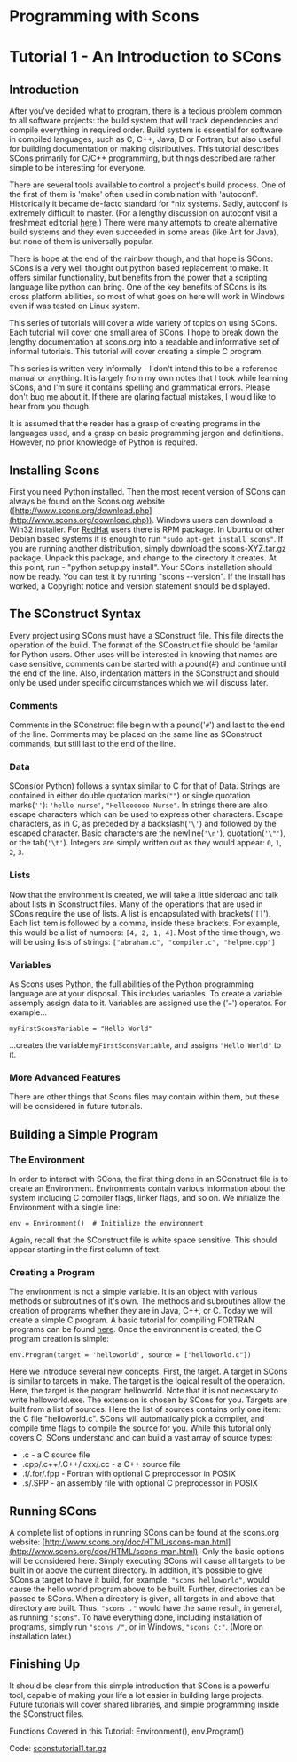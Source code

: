 
# Programming with Scons


# Tutorial 1 - An Introduction to SCons


## Introduction

After you've decided what to program, there is a tedious problem common to all software projects: the build system that will track dependencies and compile everything in required order. Build system is essential for software in compiled languages, such as C, C++, Java, D or Fortran, but also useful for building documentation or making distributives. This tutorial describes SCons primarily for C/C++ programming, but things described are rather simple to be interesting for everyone. 

There are several tools available to control a project's build process. One of the first of them is 'make' often used in combination with 'autoconf'. Historically it became de-facto standard for *nix systems. Sadly, autoconf is extremely difficult to master. (For a lengthy discussion on autoconf visit a freshmeat editorial [here](http://freshmeat.net/articles/view/889/).) There were many attempts to create alternative build systems and they even succeeded in some areas (like Ant for Java), but none of them is universally popular. 

There is hope at the end of the rainbow though, and that hope is SCons. SCons is a very well thought out python based replacement to make. It offers similar functionality, but benefits from the power that a scripting language like python can bring. One of the key benefits of SCons is its cross platform abilities, so most of what goes on here will work in Windows even if was tested on Linux system. 

This series of tutorials will cover a wide variety of topics on using SCons. Each tutorial will cover one small area of SCons. I hope to break down the lengthy documentation at scons.org into a readable and informative set of informal tutorials. This tutorial will cover creating a simple C program. 

This series is written very informally - I don't intend this to be a reference manual or anything. It is largely from my own notes that I took while learning SCons, and I'm sure it contains spelling and grammatical errors. Please don't bug me about it. If there are glaring factual mistakes, I would like to hear from you though. 

It is assumed that the reader has a grasp of creating programs in the languages used, and a grasp on basic programming jargon and definitions.  However, no prior knowledge of Python is required. 


## Installing Scons

First you need Python installed. Then the most recent version of SCons can always be found on the Scons.org website ([http://www.scons.org/download.php](http://www.scons.org/download.php)). Windows users can download a Win32 installer. For [RedHat](RedHat) users there is RPM package. In Ubuntu or other Debian based systems it is enough to run `"sudo apt-get install scons"`. If you are running another distribution, simply download the scons-XYZ.tar.gz package. Unpack this package, and change to the directory it creates. At this point, run - "python setup.py install". Your SCons installation should now be ready. You can test it by running "scons --version". If the install has worked, a Copyright notice and version statement should be displayed. 


## The SConstruct Syntax

Every project using SCons must have a SConstruct file. This file directs the operation of the build. The format of the SConstruct file should be familar for Python users. Other uses will be interested in knowing that names are case sensitive, comments can be started with a pound(#) and continue until the end of the line. Also, indentation matters in the SConstruct and should only be used under specific circumstances which we will discuss later. 


### Comments

Comments in the SConstruct file begin with a pound('`#`') and last to the end of the line. Comments may be placed on the same line as SConstruct commands, but still last to the end of the line. 


### Data

SCons(or Python) follows a syntax similar to C for that of Data. Strings are contained in either double quotation marks(`""`) or single quotation marks(`''`): `'hello nurse'`, `"Helloooooo Nurse"`. In strings there are also escape characters which can be used to express other characters.  Escape characters, as in C, as preceded by a backslash(`'\'`) and followed by the escaped character.   Basic characters are the newline(`'\n'`), quotation(`'\"'`), or the tab(`'\t'`). Integers are simply written out as they would appear: `0`, `1`, `2`, `3`. 


### Lists

Now that the environment is created, we will take a little sideroad and talk about lists in Sconstruct files. Many of the operations that are used in SCons require the use of lists. A list is encapsulated with brackets('`[]`'). Each list item is followed by a comma, inside these brackets. For example, this would be a list of numbers: `[4, 2, 1, 4]`. Most of the time though, we will be using lists of strings: `["abraham.c", "compiler.c", "helpme.cpp"]` 


### Variables

As Scons uses Python, the full abilities of the Python programming language are at your disposal. This includes variables. To create a variable assemply assign data to it. Variables are assigned use the ('`=`') operator. For example... 

`myFirstSconsVariable = "Hello World"` 

...creates the variable `myFirstSconsVariable`, and assigns `"Hello World"` to it. 


### More Advanced Features

There are other things that Scons files may contain within them, but these will be considered in future tutorials. 


## Building a Simple Program


### The Environment

In order to interact with SCons, the first thing done in an SConstruct file is to create an Environment. Environments contain various information about the system including C compiler flags, linker flags, and so on. We initialize the Environment with a single line: 

`env = Environment()  # Initialize the environment` 

Again, recall that the SConstruct file is white space sensitive. This should appear starting in the first column of text. 


### Creating a Program

The environment is not a simple variable.  It is an object with various methods or subroutines of it's own.  The methods and subroutines allow the creation of programs whether they are in Java, C++, or C.  Today we will create a simple C program.  A basic tutorial for compiling FORTRAN programs can be found [here](llarsen/FortranTutorial). Once the environment is created, the C program creation is simple: 

`env.Program(target = 'helloworld', source = ["helloworld.c"])` 

Here we introduce several new concepts.  First, the target.  A target in SCons is similar to targets in make.  The target is the logical result of the operation.  Here, the target is the program helloworld.  Note that it is not necessary to write helloworld.exe. The extension is chosen by SCons for you.  Targets are built from a list of sources.  Here the list of sources contains only one item: the C file "helloworld.c". SCons will automatically pick a compiler, and compile time flags to compile the source for you.  While this tutorial only covers C, SCons understand and can build a vast array of source types: 

* .c - a C source file 
* .cpp/.c++/.C++/.cxx/.cc - a C++ source file 
* .f/.for/.fpp - Fortran with optional C preprocessor in POSIX 
* .s/.SPP - an assembly file  with optional C preprocessor in POSIX 

## Running SCons

A complete list of options in running SCons can be found at the scons.org website: [http://www.scons.org/doc/HTML/scons-man.html](http://www.scons.org/doc/HTML/scons-man.html).  Only the basic options will be considered here.  Simply executing SCons will cause all targets to be built in or above the current directory.  In addition, it's possible to give SCons a target to have it build, for example: `"scons helloworld"`, would cause the hello world program above to be built.  Further, directories can be passed to SCons.  When a directory is given, all targets in and above that directory are built.  Thus: `"scons ."` would have the same result, in general, as running `"scons"`. To have everything done, including installation of programs, simply run `"scons /"`, or in Windows, `"scons C:"`.   (More on installation later.) 


## Finishing Up

It should be clear from this simple introduction that SCons is a powerful tool, capable of making your life a lot easier in building large projects.   Future tutorials will cover shared libraries, and simple programming inside the SConstruct files. 

Functions Covered in this Tutorial: Environment(), env.Program() 

Code: [sconstutorial1.tar.gz](https://github.com/SCons/scons/wiki/SconsTutorial1/sconstutorial1.tar.gz) 

